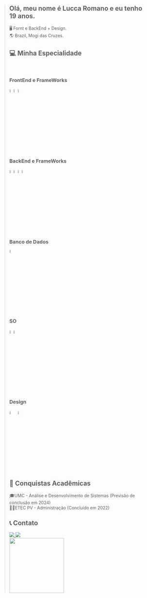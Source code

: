 > ## Olá, meu nome é Lucca Romano e eu tenho 19 anos.
> 
> 🖥️ Fornt e BackEnd + Design. <br>
> 🌎 Brazil, Mogi das Cruzes.
> 
> ## 💻 Minha Especialidade
> <div style="display: inline-block"><br>
> 
> <h3> FrontEnd e FrameWorks </h3>         
> <img src="https://cdn.jsdelivr.net/gh/devicons/devicon/icons/bootstrap/bootstrap-original.svg" width="5%"/>  
> <img src="https://cdn.jsdelivr.net/gh/devicons/devicon/icons/html5/html5-original.svg" width="5%"/>
> <img src="https://cdn.jsdelivr.net/gh/devicons/devicon/icons/css3/css3-original.svg" width="5%"/>
>   
> 
> ## <h3> BackEnd e FrameWorks</h3>
> <img src="https://cdn.jsdelivr.net/gh/devicons/devicon/icons/python/python-original.svg" width="5%" />
> <img src="https://cdn.jsdelivr.net/gh/devicons/devicon/icons/jupyter/jupyter-original-wordmark.svg" width="5%" />
> <img src="https://cdn.jsdelivr.net/gh/devicons/devicon/icons/selenium/selenium-original.svg" width="5%" />
> <img src="https://cdn.jsdelivr.net/gh/devicons/devicon/icons/php/php-plain.svg" width="5%"/>
>  
> ## <h3> Banco de Dados </h3>
> <img src="https://cdn.jsdelivr.net/gh/devicons/devicon/icons/mysql/mysql-original.svg" width="5%"/>
>  
> ## <h3> SO </h3>
> <img src="https://cdn.jsdelivr.net/gh/devicons/devicon/icons/linux/linux-original.svg" width="5%"/>
> <img src="https://cdn.jsdelivr.net/gh/devicons/devicon/icons/windows8/windows8-original.svg" width="5%"/>        
> </div>  
> 
> ## <H3> Design </H3>
> <img src="https://cdn.jsdelivr.net/gh/devicons/devicon/icons/photoshop/photoshop-plain.svg" width="5%"/>
> <img src="https://cdn.jsdelivr.net/gh/devicons/devicon/icons/canva/canva-original.svg" width="5%"/>
>                   
> 
> ## 📜 Conquistas Acadêmicas
> 🎓UMC - Análise e Desenvolvimento de Sistemas (Previsão de conclusão em 2024) <br>
> 👨‍🎓ETEC PV - Administração (Concluído em 2022)
> 
> ## 📞 Contato
> <div>
>   <a href="https://www.instagram.com/isntlukv/">
>     <img src="https://img.shields.io/badge/Instagram-E4405F?style=for-the-badge&logo=instagram&logoColor=white" target="_blank">
>   </a> 
>   <a href="https://www.linkedin.com/in/lucca-romano-780b82286/">
>     <img src="https://img.shields.io/badge/LinkedIn-0077B5?style=for-the-badge&logo=linkedin&logoColor=white" target="_blank">
>   </a>
> </div>
> 
> <div>
>   <a href="https://github.com/rom-lucca">
>     <img height="180em" src="https://github-readme-stats.vercel.app/api?username=rom-lucca&show_icons=true&theme=tokyonight"/>
> </div>
